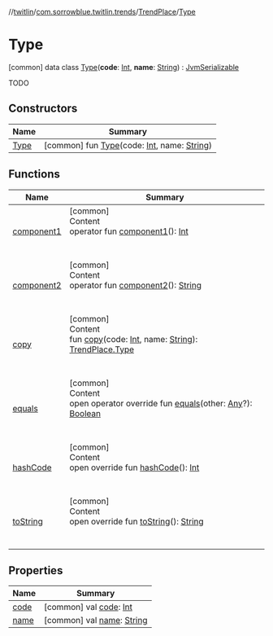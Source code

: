 //[twitlin](../../../index.md)/[com.sorrowblue.twitlin.trends](../../index.md)/[TrendPlace](../index.md)/[Type](index.md)



# Type  
 [common] data class [Type](index.md)(**code**: [Int](https://kotlinlang.org/api/latest/jvm/stdlib/kotlin/-int/index.html), **name**: [String](https://kotlinlang.org/api/latest/jvm/stdlib/kotlin/-string/index.html)) : [JvmSerializable](../../../com.sorrowblue.twitlin.annotation/-jvm-serializable/index.md)

TODO

   


## Constructors  
  
|  Name|  Summary| 
|---|---|
| <a name="com.sorrowblue.twitlin.trends/TrendPlace.Type/Type/#kotlin.Int#kotlin.String/PointingToDeclaration/"></a>[Type](-type.md)| <a name="com.sorrowblue.twitlin.trends/TrendPlace.Type/Type/#kotlin.Int#kotlin.String/PointingToDeclaration/"></a> [common] fun [Type](-type.md)(code: [Int](https://kotlinlang.org/api/latest/jvm/stdlib/kotlin/-int/index.html), name: [String](https://kotlinlang.org/api/latest/jvm/stdlib/kotlin/-string/index.html))   <br>


## Functions  
  
|  Name|  Summary| 
|---|---|
| <a name="com.sorrowblue.twitlin.trends/TrendPlace.Type/component1/#/PointingToDeclaration/"></a>[component1](component1.md)| <a name="com.sorrowblue.twitlin.trends/TrendPlace.Type/component1/#/PointingToDeclaration/"></a>[common]  <br>Content  <br>operator fun [component1](component1.md)(): [Int](https://kotlinlang.org/api/latest/jvm/stdlib/kotlin/-int/index.html)  <br><br><br>
| <a name="com.sorrowblue.twitlin.trends/TrendPlace.Type/component2/#/PointingToDeclaration/"></a>[component2](component2.md)| <a name="com.sorrowblue.twitlin.trends/TrendPlace.Type/component2/#/PointingToDeclaration/"></a>[common]  <br>Content  <br>operator fun [component2](component2.md)(): [String](https://kotlinlang.org/api/latest/jvm/stdlib/kotlin/-string/index.html)  <br><br><br>
| <a name="com.sorrowblue.twitlin.trends/TrendPlace.Type/copy/#kotlin.Int#kotlin.String/PointingToDeclaration/"></a>[copy](copy.md)| <a name="com.sorrowblue.twitlin.trends/TrendPlace.Type/copy/#kotlin.Int#kotlin.String/PointingToDeclaration/"></a>[common]  <br>Content  <br>fun [copy](copy.md)(code: [Int](https://kotlinlang.org/api/latest/jvm/stdlib/kotlin/-int/index.html), name: [String](https://kotlinlang.org/api/latest/jvm/stdlib/kotlin/-string/index.html)): [TrendPlace.Type](index.md)  <br><br><br>
| <a name="kotlin/Any/equals/#kotlin.Any?/PointingToDeclaration/"></a>[equals](../../../com.sorrowblue.twitlin.v2.users/-users-api/-expansion/-companion/index.md#%5Bkotlin%2FAny%2Fequals%2F%23kotlin.Any%3F%2FPointingToDeclaration%2F%5D%2FFunctions%2F1930806739)| <a name="kotlin/Any/equals/#kotlin.Any?/PointingToDeclaration/"></a>[common]  <br>Content  <br>open operator override fun [equals](../../../com.sorrowblue.twitlin.v2.users/-users-api/-expansion/-companion/index.md#%5Bkotlin%2FAny%2Fequals%2F%23kotlin.Any%3F%2FPointingToDeclaration%2F%5D%2FFunctions%2F1930806739)(other: [Any](https://kotlinlang.org/api/latest/jvm/stdlib/kotlin/-any/index.html)?): [Boolean](https://kotlinlang.org/api/latest/jvm/stdlib/kotlin/-boolean/index.html)  <br><br><br>
| <a name="kotlin/Any/hashCode/#/PointingToDeclaration/"></a>[hashCode](../../../com.sorrowblue.twitlin.v2.users/-users-api/-expansion/-companion/index.md#%5Bkotlin%2FAny%2FhashCode%2F%23%2FPointingToDeclaration%2F%5D%2FFunctions%2F1930806739)| <a name="kotlin/Any/hashCode/#/PointingToDeclaration/"></a>[common]  <br>Content  <br>open override fun [hashCode](../../../com.sorrowblue.twitlin.v2.users/-users-api/-expansion/-companion/index.md#%5Bkotlin%2FAny%2FhashCode%2F%23%2FPointingToDeclaration%2F%5D%2FFunctions%2F1930806739)(): [Int](https://kotlinlang.org/api/latest/jvm/stdlib/kotlin/-int/index.html)  <br><br><br>
| <a name="kotlin/Any/toString/#/PointingToDeclaration/"></a>[toString](../../../com.sorrowblue.twitlin.v2.users/-users-api/-expansion/-companion/index.md#%5Bkotlin%2FAny%2FtoString%2F%23%2FPointingToDeclaration%2F%5D%2FFunctions%2F1930806739)| <a name="kotlin/Any/toString/#/PointingToDeclaration/"></a>[common]  <br>Content  <br>open override fun [toString](../../../com.sorrowblue.twitlin.v2.users/-users-api/-expansion/-companion/index.md#%5Bkotlin%2FAny%2FtoString%2F%23%2FPointingToDeclaration%2F%5D%2FFunctions%2F1930806739)(): [String](https://kotlinlang.org/api/latest/jvm/stdlib/kotlin/-string/index.html)  <br><br><br>


## Properties  
  
|  Name|  Summary| 
|---|---|
| <a name="com.sorrowblue.twitlin.trends/TrendPlace.Type/code/#/PointingToDeclaration/"></a>[code](code.md)| <a name="com.sorrowblue.twitlin.trends/TrendPlace.Type/code/#/PointingToDeclaration/"></a> [common] val [code](code.md): [Int](https://kotlinlang.org/api/latest/jvm/stdlib/kotlin/-int/index.html)   <br>
| <a name="com.sorrowblue.twitlin.trends/TrendPlace.Type/name/#/PointingToDeclaration/"></a>[name](name.md)| <a name="com.sorrowblue.twitlin.trends/TrendPlace.Type/name/#/PointingToDeclaration/"></a> [common] val [name](name.md): [String](https://kotlinlang.org/api/latest/jvm/stdlib/kotlin/-string/index.html)   <br>

